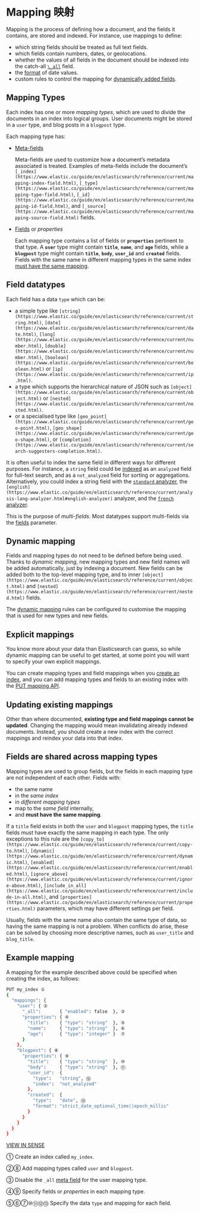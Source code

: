 # Mapping 映射

Mapping is the process of defining how a document, and the fields it contains, are stored and indexed. For instance, use mappings to define:

* which string fields should be treated as full text fields.
* which fields contain numbers, dates, or geolocations.
* whether the values of all fields in the document should be indexed into the catch-all [`\_all`](https://www.elastic.co/guide/en/elasticsearch/reference/current/mapping-all-field.html) field.
* the [format](https://www.elastic.co/guide/en/elasticsearch/reference/current/mapping-date-format.html) of date values.
* custom rules to control the mapping for [dynamically added fields](https://www.elastic.co/guide/en/elasticsearch/reference/current/dynamic-mapping.html).

## Mapping Types

Each index has one or more *mapping types*, which are used to divide the documents in an index into logical groups. User documents might be stored in a `user` type, and blog posts in a `blogpost` type.

Each mapping type has:

* [Meta-fields](https://www.elastic.co/guide/en/elasticsearch/reference/current/mapping-fields.html) 

  Meta-fields are used to customize how a document’s metadata associated is treated. Examples of meta-fields include the document’s `[_index](https://www.elastic.co/guide/en/elasticsearch/reference/current/mapping-index-field.html)`, `[_type](https://www.elastic.co/guide/en/elasticsearch/reference/current/mapping-type-field.html)`, `[_id](https://www.elastic.co/guide/en/elasticsearch/reference/current/mapping-id-field.html)`, and `[_source](https://www.elastic.co/guide/en/elasticsearch/reference/current/mapping-source-field.html)` fields.
  
* [Fields](https://www.elastic.co/guide/en/elasticsearch/reference/current/mapping-types.html) or *properties*
  
  Each mapping type contains a list of fields or **`properties`** pertinent to that type. A **`user`** type might contain **`title`**, **`name`**, and **`age`** fields, while a **`blogpost`** type might contain **`title`**, **`body`**, **`user_id`** and **`created`** fields. Fields with the same name in different mapping types in the same index [must have the same mapping](https://www.elastic.co/guide/en/elasticsearch/reference/current/mapping.html#field-conflicts).
  
## Field datatypes

Each field has a data `type` which can be:

* a simple type like `[string](https://www.elastic.co/guide/en/elasticsearch/reference/current/string.html)`, `[date](https://www.elastic.co/guide/en/elasticsearch/reference/current/date.html)`, `[long](https://www.elastic.co/guide/en/elasticsearch/reference/current/number.html)`, `[double](https://www.elastic.co/guide/en/elasticsearch/reference/current/number.html)`, `[boolean](https://www.elastic.co/guide/en/elasticsearch/reference/current/boolean.html)` or `[ip](https://www.elastic.co/guide/en/elasticsearch/reference/current/ip.html)`.
* a type which supports the hierarchical nature of JSON such as `[object](https://www.elastic.co/guide/en/elasticsearch/reference/current/object.html)` or `[nested](https://www.elastic.co/guide/en/elasticsearch/reference/current/nested.html)`.
* or a specialised type like `[geo_point](https://www.elastic.co/guide/en/elasticsearch/reference/current/geo-point.html)`, `[geo_shape](https://www.elastic.co/guide/en/elasticsearch/reference/current/geo-shape.html)`, or `[completion](https://www.elastic.co/guide/en/elasticsearch/reference/current/search-suggesters-completion.html)`.

It is often useful to index the same field in different ways for different purposes. For instance, a `string` field could be [indexed](https://www.elastic.co/guide/en/elasticsearch/reference/current/mapping-index.html) as an `analyzed` field for full-text search, and as a `not_analyzed` field for sorting or aggregations. Alternatively, you could index a string field with the [`standard` analyzer](https://www.elastic.co/guide/en/elasticsearch/reference/current/analysis-standard-analyzer.html), the `[english](https://www.elastic.co/guide/en/elasticsearch/reference/current/analysis-lang-analyzer.html#english-analyzer)` analyzer, and the [`french` analyzer](https://www.elastic.co/guide/en/elasticsearch/reference/current/analysis-lang-analyzer.html#french-analyzer).

This is the purpose of *multi-fields*. Most datatypes support multi-fields via the [fields](https://www.elastic.co/guide/en/elasticsearch/reference/current/multi-fields.html) parameter.

## Dynamic mapping
Fields and mapping types do not need to be defined before being used. Thanks to *dynamic mapping*, new mapping types and new field names will be added automatically, just by indexing a document. New fields can be added both to the top-level mapping type, and to inner `[object](https://www.elastic.co/guide/en/elasticsearch/reference/current/object.html)` and `[nested](https://www.elastic.co/guide/en/elasticsearch/reference/current/nested.html)` fields.

The [dynamic mapping](https://www.elastic.co/guide/en/elasticsearch/reference/current/dynamic-mapping.html) rules can be configured to customise the mapping that is used for new types and new fields.

## Explicit mappings

You know more about your data than Elasticsearch can guess, so while dynamic mapping can be useful to get started, at some point you will want to specify your own explicit mappings.

You can create mapping types and field mappings when you [create an index](https://www.elastic.co/guide/en/elasticsearch/reference/current/indices-create-index.html), and you can add mapping types and fields to an existing index with the [PUT mapping API](https://www.elastic.co/guide/en/elasticsearch/reference/current/indices-put-mapping.html).

## Updating existing mappings

Other than where documented, **existing type and field mappings cannot be updated**. Changing the mapping would mean invalidating already indexed documents. Instead, you should create a new index with the correct mappings and reindex your data into that index.

## Fields are shared across mapping types

Mapping types are used to group fields, but the fields in each mapping type are not independent of each other. Fields with:

* the same name
* in the *same index*
* in *different mapping types*
* map to the *same field* internally,
* and **must have the same mapping**.

If a `title` field exists in both the `user` and `blogpost` mapping types, the `title` fields must have exactly the same mapping in each type. The only exceptions to this rule are the `[copy_to](https://www.elastic.co/guide/en/elasticsearch/reference/current/copy-to.html)`, `[dynamic](https://www.elastic.co/guide/en/elasticsearch/reference/current/dynamic.html)`, `[enabled](https://www.elastic.co/guide/en/elasticsearch/reference/current/enabled.html)`, `[ignore_above](https://www.elastic.co/guide/en/elasticsearch/reference/current/ignore-above.html)`, `[include_in_all](https://www.elastic.co/guide/en/elasticsearch/reference/current/include-in-all.html)`, and `[properties](https://www.elastic.co/guide/en/elasticsearch/reference/current/properties.html)` parameters, which may have different settings per field.

Usually, fields with the same name also contain the same type of data, so having the same mapping is not a problem. When conflicts do arise, these can be solved by choosing more descriptive names, such as `user_title` and `blog_title`.

## Example mapping

A mapping for the example described above could be specified when creating the index, as follows:

```bash
PUT my_index ①
{
  "mappings": {
    "user": { ②
      "_all":       { "enabled": false  }, ③
      "properties": { ④
        "title":    { "type": "string"  }, ⑤
        "name":     { "type": "string"  }, ⑥
        "age":      { "type": "integer" }  ⑦
      }
    },
    "blogpost": { ⑧
      "properties": { ⑨
        "title":    { "type": "string"  }, ⑩
        "body":     { "type": "string"  }, ⑪
        "user_id":  {
          "type":   "string", ⑫
          "index":  "not_analyzed"
        },
        "created":  {
          "type":   "date", ⑬
          "format": "strict_date_optional_time||epoch_millis"
        }
      }
    }
  }
}
```
[VIEW IN SENSE](http://localhost:5601/app/sense/?load_from=https://www.elastic.co/guide/en/elasticsearch/reference/current/snippets/mapping/1.json) 

① Create an index called `my_index`.

②⑧ Add mapping types called `user` and `blogpost`.

③ Disable the `_all` [meta field](https://www.elastic.co/guide/en/elasticsearch/reference/current/mapping-fields.html) for the user mapping type.
 
④⑨ Specify fields or *properties* in each mapping type.

⑤⑥⑦⑩⑪⑫⑬ Specify the data `type` and mapping for each field.